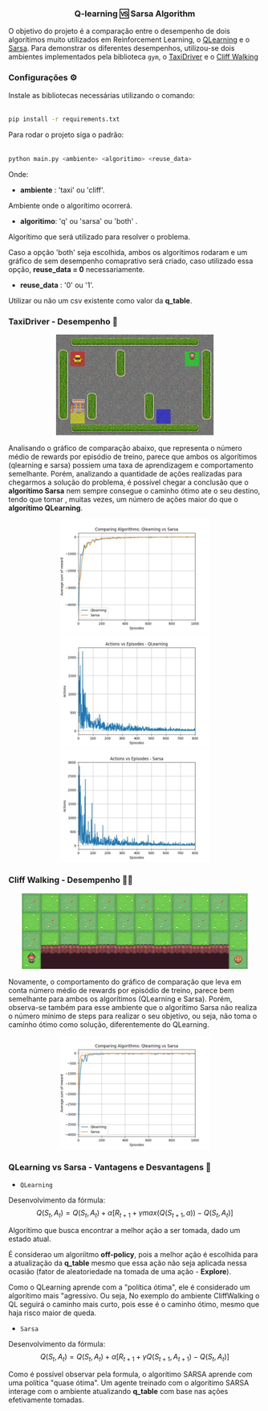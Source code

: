 <div align='center'>
  <h3>
    Q-learning 🆚️ Sarsa Algorithm 
  </h3>
</div>


O objetivo do projeto é a comparação entre o desempenho de dois algorítimos muito utilizados em Reinforcement Learning, o [QLearning](https://www.simplilearn.com/tutorials/machine-learning-tutorial/what-is-q-learning) e o [Sarsa](https://towardsdatascience.com/reinforcement-learning-with-sarsa-a-good-alternative-to-q-learning-algorithm-bf35b209e1c). Para demonstrar os diferentes desempenhos, utilizou-se dois ambientes implementados pela biblioteca `gym`, o [TaxiDriver](https://www.gymlibrary.dev/environments/toy_text/taxi/) e o [Cliff Walking](https://www.gymlibrary.dev/environments/toy_text/cliff_walking/)

### Configurações ⚙️

Instale as bibliotecas necessárias utilizando o comando:

```bash

pip install -r requirements.txt

```

Para rodar o projeto siga o padrão:

```bash

python main.py <ambiente> <algoritimo> <reuse_data>

```

Onde:

- **ambiente** : 'taxi' ou 'cliff'. 

Ambiente onde o algorítimo ocorrerá.

- **algoritimo**: 'q' ou 'sarsa' ou 'both' . 

Algorítimo que será utilizado para resolver o problema. 

Caso a opção 'both' seja escolhida, ambos os algorítimos rodaram e um gráfico de sem desempenho comaprativo será criado, caso utilizado essa opção, **reuse_data = 0** necessariamente.

- **reuse_data** : '0' ou '1'. 

Utilizar ou não um csv existente como valor da **q_table**. 

### TaxiDriver - Desempenho 🚕️

<div align='center'>
  <img src='img/taxi.gif' height='200'/>
</div>

Analisando  o gráfico de comparação abaixo, que representa o número médio de rewards por episódio de treino, parece que ambos os algorítimos (qlearning e sarsa) possiem uma taxa de aprendizagem e comportamento semelhante. Porém, analizando a quantidade de ações realizadas para chegarmos a solução do problema, é possível chegar a conclusão que o **algorítimo Sarsa** nem sempre consegue o caminho ótimo ate o seu destino, tendo que tomar , muitas vezes, um número de ações maior do que o **algorítimo QLearning**.

<div align='center'>
  <img src='results/taxi_comparing_algorithms.jpg' width='300'/>
  <img src='results/qTaxiDriver_actions_per_episode.jpg' width='300'/>
  <img src='results/sarsaTaxiDriver_actions_per_episode.jpg' width='300'/>
</div>


### Cliff Walking - Desempenho 🧙‍♂️️

<div align='center'>
  <img src='img/cliff_walking.gif' height='150'/>
</div>

Novamente, o comportamento do gráfico de comparação que leva em conta número médio de rewards por episódio de treino, parece bem semelhante para ambos os algorítimos (QLearning e Sarsa). Porém, observa-se também para esse ambiente que o algorítimo Sarsa não realiza o número mínimo de steps para realizar o seu objetivo, ou seja, não toma o camínho ótimo como solução, diferentemente do QLearning.

<div align='center'>
  <img src='results/cliff_comparing_algorithms.jpg' width='300'/>
</div>

### QLearning vs  Sarsa - Vantagens e Desvantagens 📌️ 

- `QLearning`

Desenvolvimento da fórmula:
$$Q(S_t, A_t) = Q(S_t, A_t) + \alpha[R_{t+1} + \gamma max(Q(S_{t+1}, a)) - Q(S_t, A_t) ]$$

Algorítimo que busca encontrar a melhor ação a ser tomada, dado um estado atual. 

É considerao um algoríitmo **off-policy**, pois a melhor ação é escolhida para a atualização da **q_table** mesmo que essa ação não seja aplicada nessa ocasião (fator de aleatoriedade na tomada de uma ação - **Explore**).

Como o QLearning aprende com a "política ótima", ele é considerado um algorítimo mais "agressivo. Ou seja, No exemplo do ambiente CliffWalking o QL seguirá o caminho mais curto, pois esse é o caminho ótimo, mesmo que haja risco maior de queda.

- `Sarsa`

Desenvolvimento da fórmula:
$$Q(S_t, A_t) = Q(S_t, A_t) + \alpha[R_{t+1} + \gamma Q(S_{t+1}, A_{t+1}) - Q(S_t, A_t) ]$$

Como é possível observar pela formula, o algorítimo SARSA aprende com uma política "quase ótima". Um agente treinado com o algorítimo SARSA interage com o ambiente atualizando **q_table** com base nas ações efetivamente tomadas.

